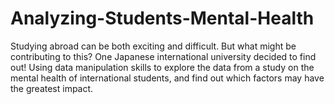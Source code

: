 # Analyzing-Students-Mental-Health
Studying abroad can be both exciting and difficult. But what might be contributing to this? One Japanese international university decided to find out!  Using data manipulation skills to explore the data from a study on the mental health of international students, and find out which factors may have the greatest impact.
